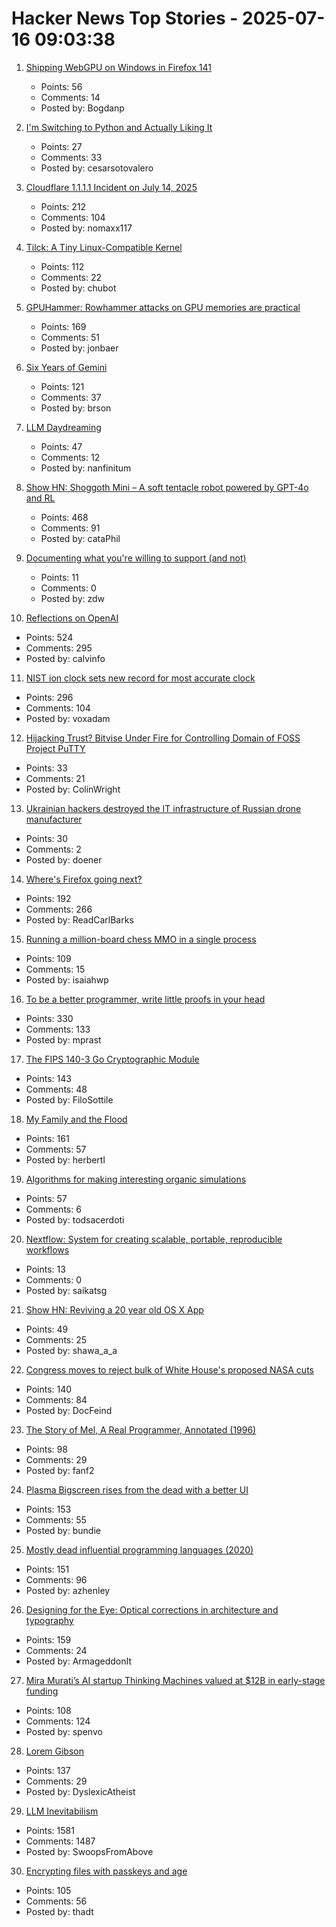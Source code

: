 # Hacker News Top Stories - 2025-07-16 09:03:38

1. [Shipping WebGPU on Windows in Firefox 141](https://mozillagfx.wordpress.com/2025/07/15/shipping-webgpu-on-windows-in-firefox-141/)
   - Points: 56
   - Comments: 14
   - Posted by: Bogdanp

2. [I'm Switching to Python and Actually Liking It](https://www.cesarsotovalero.net/blog/i-am-switching-to-python-and-actually-liking-it.html)
   - Points: 27
   - Comments: 33
   - Posted by: cesarsotovalero

3. [Cloudflare 1.1.1.1 Incident on July 14, 2025](https://blog.cloudflare.com/cloudflare-1-1-1-1-incident-on-july-14-2025/)
   - Points: 212
   - Comments: 104
   - Posted by: nomaxx117

4. [Tilck: A Tiny Linux-Compatible Kernel](https://github.com/vvaltchev/tilck)
   - Points: 112
   - Comments: 22
   - Posted by: chubot

5. [GPUHammer: Rowhammer attacks on GPU memories are practical](https://gpuhammer.com/)
   - Points: 169
   - Comments: 51
   - Posted by: jonbaer

6. [Six Years of Gemini](https://geminiprotocol.net/news/2025_06_20.gmi)
   - Points: 121
   - Comments: 37
   - Posted by: brson

7. [LLM Daydreaming](https://gwern.net/ai-daydreaming)
   - Points: 47
   - Comments: 12
   - Posted by: nanfinitum

8. [Show HN: Shoggoth Mini – A soft tentacle robot powered by GPT-4o and RL](https://www.matthieulc.com/posts/shoggoth-mini)
   - Points: 468
   - Comments: 91
   - Posted by: cataPhil

9. [Documenting what you're willing to support (and not)](https://rachelbythebay.com/w/2025/07/07/support/)
   - Points: 11
   - Comments: 0
   - Posted by: zdw

10. [Reflections on OpenAI](https://calv.info/openai-reflections)
   - Points: 524
   - Comments: 295
   - Posted by: calvinfo

11. [NIST ion clock sets new record for most accurate clock](https://www.nist.gov/news-events/news/2025/07/nist-ion-clock-sets-new-record-most-accurate-clock-world)
   - Points: 296
   - Comments: 104
   - Posted by: voxadam

12. [Hijacking Trust? Bitvise Under Fire for Controlling Domain of FOSS Project PuTTY](https://blog.pupred.com/blog/puttyvsbitvise/)
   - Points: 33
   - Comments: 21
   - Posted by: ColinWright

13. [Ukrainian hackers destroyed the IT infrastructure of Russian drone manufacturer](https://prm.ua/en/ukrainian-hackers-destroyed-the-it-infrastructure-of-a-russian-drone-manufacturer-what-is-known/)
   - Points: 30
   - Comments: 2
   - Posted by: doener

14. [Where's Firefox going next?](https://connect.mozilla.org/t5/discussions/where-s-firefox-going-next-you-tell-us/m-p/100698#M39094)
   - Points: 192
   - Comments: 266
   - Posted by: ReadCarlBarks

15. [Running a million-board chess MMO in a single process](https://eieio.games/blog/a-million-realtime-chess-boards-in-a-single-process/)
   - Points: 109
   - Comments: 15
   - Posted by: isaiahwp

16. [To be a better programmer, write little proofs in your head](https://the-nerve-blog.ghost.io/to-be-a-better-programmer-write-little-proofs-in-your-head/)
   - Points: 330
   - Comments: 133
   - Posted by: mprast

17. [The FIPS 140-3 Go Cryptographic Module](https://go.dev/blog/fips140)
   - Points: 143
   - Comments: 48
   - Posted by: FiloSottile

18. [My Family and the Flood](https://www.texasmonthly.com/news-politics/texas-flood-firsthand-account/)
   - Points: 161
   - Comments: 57
   - Posted by: herbertl

19. [Algorithms for making interesting organic simulations](https://bleuje.com/physarum-explanation/)
   - Points: 57
   - Comments: 6
   - Posted by: todsacerdoti

20. [Nextflow: System for creating scalable, portable, reproducible workflows](https://github.com/nextflow-io/nextflow)
   - Points: 13
   - Comments: 0
   - Posted by: saikatsg

21. [Show HN: Reviving a 20 year old OS X App](https://andrewshaw.nl/blog/reviving-genius)
   - Points: 49
   - Comments: 25
   - Posted by: shawa_a_a

22. [Congress moves to reject bulk of White House's proposed NASA cuts](https://arstechnica.com/space/2025/07/congress-moves-to-reject-bulk-of-white-houses-proposed-nasa-cuts/)
   - Points: 140
   - Comments: 84
   - Posted by: DocFeind

23. [The Story of Mel, A Real Programmer, Annotated (1996)](https://users.cs.utah.edu/~elb/folklore/mel-annotated/node1.html#SECTION00010000000000000000)
   - Points: 98
   - Comments: 29
   - Posted by: fanf2

24. [Plasma Bigscreen rises from the dead with a better UI](https://www.neowin.net/news/kdes-android-tv-alternative-plasma-bigscreen-rises-from-the-dead-with-a-better-ui/)
   - Points: 153
   - Comments: 55
   - Posted by: bundie

25. [Mostly dead influential programming languages (2020)](https://www.hillelwayne.com/post/influential-dead-languages/)
   - Points: 151
   - Comments: 96
   - Posted by: azhenley

26. [Designing for the Eye: Optical corrections in architecture and typography](https://www.nubero.ch/blog/015/)
   - Points: 159
   - Comments: 24
   - Posted by: ArmageddonIt

27. [Mira Murati’s AI startup Thinking Machines valued at $12B in early-stage funding](https://www.reuters.com/technology/mira-muratis-ai-startup-thinking-machines-raises-2-billion-a16z-led-round-2025-07-15/)
   - Points: 108
   - Comments: 124
   - Posted by: spenvo

28. [Lorem Gibson](http://loremgibson.com/)
   - Points: 137
   - Comments: 29
   - Posted by: DyslexicAtheist

29. [LLM Inevitabilism](https://tomrenner.com/posts/llm-inevitabilism/)
   - Points: 1581
   - Comments: 1487
   - Posted by: SwoopsFromAbove

30. [Encrypting files with passkeys and age](https://words.filippo.io/passkey-encryption/)
   - Points: 105
   - Comments: 56
   - Posted by: thadt

